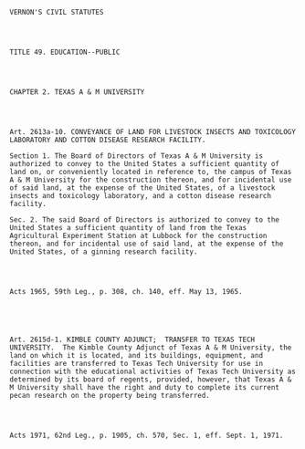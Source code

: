 ﻿
    
    
    	
    					
    
    
    VERNON'S CIVIL STATUTES
    
      
    
    
    TITLE 49. EDUCATION--PUBLIC
    
      
    
    
    CHAPTER 2. TEXAS A & M UNIVERSITY
    
      
    
    
    Art. 2613a-10. CONVEYANCE OF LAND FOR LIVESTOCK INSECTS AND TOXICOLOGY LABORATORY AND COTTON DISEASE RESEARCH FACILITY.
    
    Section 1. The Board of Directors of Texas A & M University is authorized to convey to the United States a sufficient quantity of land on, or conveniently located in reference to, the campus of Texas A & M University for the construction thereon, and for incidental use of said land, at the expense of the United States, of a livestock insects and toxicology laboratory, and a cotton disease research facility.
    
    Sec. 2. The said Board of Directors is authorized to convey to the United States a sufficient quantity of land from the Texas Agricultural Experiment Station at Lubbock for the construction thereon, and for incidental use of said land, at the expense of the United States, of a ginning research facility.
    
    
    
    
    Acts 1965, 59th Leg., p. 308, ch. 140, eff. May 13, 1965.
    
    
    
    
    
    Art. 2615d-1. KIMBLE COUNTY ADJUNCT;  TRANSFER TO TEXAS TECH UNIVERSITY.  The Kimble County Adjunct of Texas A & M University, the land on which it is located, and its buildings, equipment, and facilities are transferred to Texas Tech University for use in connection with the educational activities of Texas Tech University as determined by its board of regents, provided, however, that Texas A & M University shall have the right and duty to complete its current pecan research on the property being transferred.
    
    
    
    
    Acts 1971, 62nd Leg., p. 1905, ch. 570, Sec. 1, eff. Sept. 1, 1971.
    
    
    
    
    				
